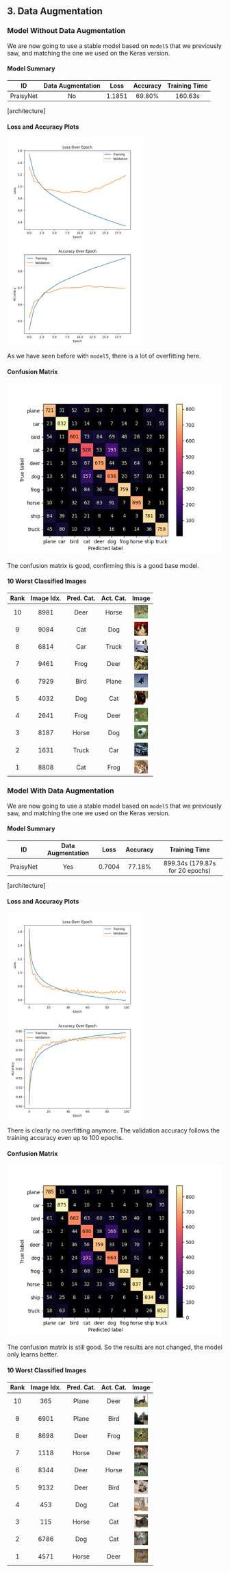 ## 3. Data Augmentation

### Model Without Data Augmentation

We are now going to use a stable model based on `model5` that we previously saw, and matching the one we used on the Keras version.

#### Model Summary

|    ID     | Data Augmentation |  Loss  | Accuracy | Training Time |
| :-------: | :---------------: | :----: | :------: | :-----------: |
| PraisyNet |        No         | 1.1851 |  69.80%  |    160.63s    |

[architecture]

#### Loss and Accuracy Plots

<img src="plots/ex3/pytorch/praisynet_no_augmentation_loss.png" height="240" />
<img src="plots/ex3/pytorch/praisynet_no_augmentation_accuracy.png" height="240" />

As we have seen before with `model5`, there is a lot of overfitting here.

#### Confusion Matrix

<img src="plots/ex3/pytorch/praisynet_no_augmentation_confusion_matrix.png" height="400" />

The confusion matrix is good, confirming this is a good base model.

#### 10 Worst Classified Images

| Rank  | Image Idx. | Pred. Cat. | Act. Cat. |                                Image                                 |
| :---: | :--------: | :--------: | :-------: | :------------------------------------------------------------------: |
|  10   |    8981    |    Deer    |   Horse   | <img src="ten_worst/ex3/pytorch/praisynet_no_augmentation/10.png" /> |
|   9   |    9084    |    Cat     |    Dog    | <img src="ten_worst/ex3/pytorch/praisynet_no_augmentation/9.png" />  |
|   8   |    6814    |    Car     |   Truck   | <img src="ten_worst/ex3/pytorch/praisynet_no_augmentation/8.png" />  |
|   7   |    9461    |    Frog    |   Deer    | <img src="ten_worst/ex3/pytorch/praisynet_no_augmentation/7.png" />  |
|   6   |    7929    |    Bird    |   Plane   | <img src="ten_worst/ex3/pytorch/praisynet_no_augmentation/6.png" />  |
|   5   |    4032    |    Dog     |    Cat    | <img src="ten_worst/ex3/pytorch/praisynet_no_augmentation/5.png" />  |
|   4   |    2641    |    Frog    |   Deer    | <img src="ten_worst/ex3/pytorch/praisynet_no_augmentation/4.png" />  |
|   3   |    8187    |   Horse    |    Dog    | <img src="ten_worst/ex3/pytorch/praisynet_no_augmentation/3.png" />  |
|   2   |    1631    |   Truck    |    Car    | <img src="ten_worst/ex3/pytorch/praisynet_no_augmentation/2.png" />  |
|   1   |    8808    |    Cat     |   Frog    | <img src="ten_worst/ex3/pytorch/praisynet_no_augmentation/1.png" />  |

### Model With Data Augmentation

We are now going to use a stable model based on `model5` that we previously saw, and matching the one we used on the Keras version.

#### Model Summary

|    ID     | Data Augmentation |  Loss  | Accuracy |          Training Time          |
| :-------: | :---------------: | :----: | :------: | :-----------------------------: |
| PraisyNet |        Yes        | 0.7004 |  77.18%  | 899.34s (179.87s for 20 epochs) |

[architecture]

#### Loss and Accuracy Plots

<img src="plots/ex3/pytorch/praisynet_loss.png" height="240" />
<img src="plots/ex3/pytorch/praisynet_accuracy.png" height="240" />

There is clearly no overfitting anymore. The validation accuracy follows the training accuracy even up to 100 epochs.

#### Confusion Matrix

<img src="plots/ex3/pytorch/praisynet_confusion_matrix.png" height="400" />

The confusion matrix is still good. So the results are not changed, the model only learns better.

#### 10 Worst Classified Images

| Rank  | Image Idx. | Pred. Cat. | Act. Cat. |                        Image                         |
| :---: | :--------: | :--------: | :-------: | :--------------------------------------------------: |
|  10   |    365     |   Plane    |   Deer    | <img src="ten_worst/ex3/pytorch/praisynet/10.png" /> |
|   9   |    6901    |   Plane    |   Bird    | <img src="ten_worst/ex3/pytorch/praisynet/9.png" />  |
|   8   |    8698    |    Deer    |   Frog    | <img src="ten_worst/ex3/pytorch/praisynet/8.png" />  |
|   7   |    1118    |   Horse    |   Deer    | <img src="ten_worst/ex3/pytorch/praisynet/7.png" />  |
|   6   |    8344    |    Deer    |   Horse   | <img src="ten_worst/ex3/pytorch/praisynet/6.png" />  |
|   5   |    9132    |    Deer    |   Bird    | <img src="ten_worst/ex3/pytorch/praisynet/5.png" />  |
|   4   |    453     |    Dog     |    Cat    | <img src="ten_worst/ex3/pytorch/praisynet/4.png" />  |
|   3   |    115     |   Horse    |    Cat    | <img src="ten_worst/ex3/pytorch/praisynet/3.png" />  |
|   2   |    6786    |    Dog     |    Cat    | <img src="ten_worst/ex3/pytorch/praisynet/2.png" />  |
|   1   |    4571    |   Horse    |   Deer    | <img src="ten_worst/ex3/pytorch/praisynet/1.png" />  |
